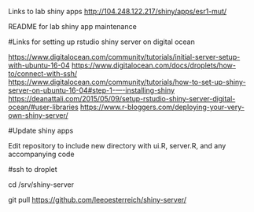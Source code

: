 Links to lab shiny apps
http://104.248.122.217/shiny/apps/esr1-mut/


README for lab shiny app maintenance 

#Links for setting up rstudio shiny server on digital ocean

https://www.digitalocean.com/community/tutorials/initial-server-setup-with-ubuntu-16-04
https://www.digitalocean.com/docs/droplets/how-to/connect-with-ssh/
https://www.digitalocean.com/community/tutorials/how-to-set-up-shiny-server-on-ubuntu-16-04#step-1-—-installing-shiny
https://deanattali.com/2015/05/09/setup-rstudio-shiny-server-digital-ocean/#user-libraries
https://www.r-bloggers.com/deploying-your-very-own-shiny-server/

#Update shiny apps

Edit repository to include new directory with ui.R, server.R, and any accompanying code

#ssh to droplet

cd /srv/shiny-server

git pull https://github.com/leeoesterreich/shiny-server/
